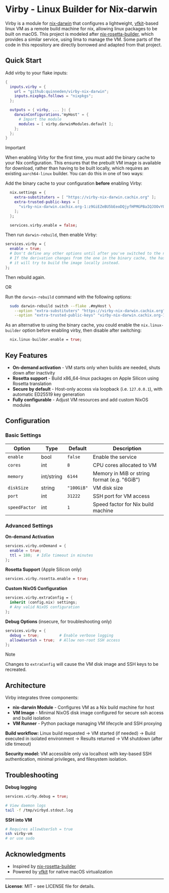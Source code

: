 # Virby - Linux Builder for Nix-darwin

Virby is a module for [nix-darwin](https://github.com/nix-darwin/nix-darwin) that configures a lightweight, [vfkit](https://github.com/crc-org/vfkit)-based linux VM as a remote build machine for nix, allowing linux packages to be built on macOS. This project is modeled after [nix-rosetta-builder](https://github.com/cpick/nix-rosetta-builder), which provides a similar service, using lima to manage the VM. Some parts of the code in this repository are directly borrowed and adapted from that project.

## Quick Start

Add virby to your flake inputs:

```nix
{
  inputs.virby = {
    url = "github:quinneden/virby-nix-darwin";
    inputs.nixpkgs.follows = "nixpkgs";
  };

  outputs = { virby, ... }: {
    darwinConfigurations."myHost" = {
      # Import the module
      modules = [ virby.darwinModules.default ];
    };
  };
}
```

> [!Important]
> When enabling Virby for the first time, you must add the binary cache to your Nix configuration. This ensures that the prebuilt VM image is available for download, rather than having to be built locally, which requires an existing `aarch64-linux` builder. You can do this in one of two ways:

Add the binary cache to your configuration **before** enabling Virby:

```nix
  nix.settings = {
    extra-substituters = [ "https://virby-nix-darwin.cachix.org" ];
    extra-trusted-public-keys = [
      "virby-nix-darwin.cachix.org-1:z9GiEZeBU5bEeoDQjyfHPMGPBaIQJOOvYOOjGMKIlLo="
    ];
  };

  services.virby.enable = false;
```

Then run `darwin-rebuild`, then enable Virby:

```nix
services.virby = {
  enable = true;
  # Don't define any other options until after you've switched to the new configuration.
  # If the derivation changes from the one in the binary cache, the hash won't match and
  # it will try to build the image locally instead.
};
```

Then rebuild again.

OR

Run the `darwin-rebuild` command with the following options:

```bash
  sudo darwin-rebuild switch --flake .#myHost \
    --option "extra-substituters" "https://virby-nix-darwin.cachix.org" \
    --option "extra-trusted-public-keys" "virby-nix-darwin.cachix.org-1:z9GiEZeBU5bEeoDQjyfHPMGPBaIQJOOvYOOjGMKIlLo="
```

As an alternative to using the binary cache, you could enable the `nix.linux-builder` option before enabling virby, then disable after switching:

```nix
  nix.linux-builder.enable = true;
```

## Key Features

- **On-demand activation** - VM starts only when builds are needed, shuts down after inactivity
- **Rosetta support** - Build x86_64-linux packages on Apple Silicon using Rosetta translation
- **Secure by default** - Host-only access via loopback (i.e. `127.0.0.1`), with automatic ED25519 key generation
- **Fully configurable** - Adjust VM resources and add custom NixOS modules

## Configuration

### Basic Settings

| Option        | Type       | Default    | Description                                  |
|---------------|------------|------------|----------------------------------------------|
| `enable`      | bool       | `false`    | Enable the service                           |
| `cores`       | int        | `8`        | CPU cores allocated to VM                    |
| `memory`      | int/string | `6144`     | Memory in MiB or string format (e.g. "6GiB") |
| `diskSize`    | string     | `"100GiB"` | VM disk size                                 |
| `port`        | int        | `31222`    | SSH port for VM access                       |
| `speedFactor` | int        | `1`        | Speed factor for Nix build machine           |

### Advanced Settings

**On-demand Activation**

```nix
services.virby.onDemand = {
  enable = true;
  ttl = 180;  # Idle timeout in minutes
};
```

**Rosetta Support** (Apple Silicon only)

```nix
services.virby.rosetta.enable = true;
```

**Custom NixOS Configuration**

```nix
services.virby.extraConfig = {
  inherit (config.nix) settings;
  # Any valid NixOS configuration
};
```

**Debug Options** (insecure, for troubleshooting only)

```nix
services.virby = {
  debug = true;         # Enable verbose logging
  allowUserSsh = true;  # Allow non-root SSH access
};
```

> [!Note]
> Changes to `extraConfig` will cause the VM disk image and SSH keys to be recreated.

## Architecture

Virby integrates three components:

- **nix-darwin Module** - Configures VM as a Nix build machine for host
- **VM Image** - Minimal NixOS disk image configured for secure ssh access and build isolation
- **VM Runner** - Python package managing VM lifecycle and SSH proxying

**Build workflow:** Linux build requested → VM started (if needed) → Build executed in isolated environment → Results returned → VM shutdown (after idle timeout)

**Security model:** VM accessible only via localhost with key-based SSH authentication, minimal privileges, and filesystem isolation.

## Troubleshooting

**Debug logging**
```nix
services.virby.debug = true;
```

```bash
# View daemon logs
tail -f /tmp/virbyd.stdout.log
```

**SSH into VM**

```bash
# Requires allowUserSsh = true
ssh virby-vm
# or use sudo
```

## Acknowledgments

- Inspired by [nix-rosetta-builder](https://github.com/cpick/nix-rosetta-builder)
- Powered by [vfkit](https://github.com/crc-org/vfkit) for native macOS virtualization

---

**License**: MIT - see LICENSE file for details.
